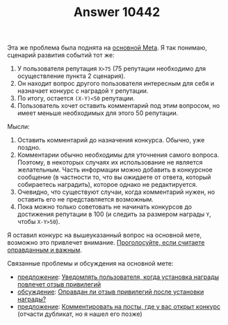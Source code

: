 ﻿---
title: "Answer 10442"
se.owner.user_id: 337980
se.owner.display_name: "Anton Menshov"
se.owner.link: "https://ru.meta.stackoverflow.com/users/337980/anton-menshov"
se.answer_id: 10442
se.question_id: 10441
se.post_type: answer
se.is_accepted: False
---
<p>Эта же проблема была поднята на <a href="https://meta.stackexchange.com/q/246684/383809">основной Meta</a>. Я так понимаю, сценарий развития событий тот же:</p>

<ol>
<li>У пользователя репутация <code>X&gt;75</code> (75 репутации необходимо для осуществление пункта 2 сценария).</li>
<li>Он находит вопрос другого пользователя интересным для себя и назначает конкурс с наградой <code>Y</code> репутации. </li>
<li>По итогу, остается <code>(X-Y)&lt;50</code> репутации.</li>
<li>Пользователь хочет оставить комментарий под этим вопросом, но имеет меньше необходимых для этого 50 репутации.</li>
</ol>

<p>Мысли:</p>

<ol>
<li>Оставить комментарий до назначения конкурса. Обычно, уже поздно.</li>
<li>Комментарии обычно необходимы для уточнения самого вопроса. Поэтому, в некоторых случаях их использование не является желательным. Часть информации можно добавить в конкурсное сообщение (в частности то, что вы ожидаете от ответа, который собираетесь наградить), которое однако не редактируется.</li>
<li>Очевидно, что существуют случаи, когда комментарий нужен, но оставить его не представляется возможным.</li>
<li>Пока можно только советовать не начинать конкурсов до достижения репутации в 100 (и следить за размером награды <code>Y</code>, чтобы <code>X-Y&gt;50</code>).</li>
</ol>

<p>Я оставил конкурс на вышеуказанный вопрос на основной мете, возможно это привлечет внимание. <a href="https://meta.stackexchange.com/q/246684/383809">Проголосуйте, если считаете оправданным и важным</a>.</p>

<p>Связанные проблемы и обсуждения на основной мете:</p>

<ul>
<li><a href="/questions/tagged/%d0%bf%d1%80%d0%b5%d0%b4%d0%bb%d0%be%d0%b6%d0%b5%d0%bd%d0%b8%d0%b5" class="post-tag required-tag" title="показать вопросы с меткой [предложение]" rel="tag">предложение</a>: <a href="https://meta.stackexchange.com/q/11930/383809">Уведомлять пользователя, когда установка награды повлечет отзыв привилегий</a></li>
<li><a href="/questions/tagged/%d0%be%d0%b1%d1%81%d1%83%d0%b6%d0%b4%d0%b5%d0%bd%d0%b8%d0%b5" class="post-tag required-tag" title="показать вопросы с меткой [обсуждение]" rel="tag">обсуждение</a>: <a href="https://meta.stackexchange.com/q/4780/383809">Оправдан ли отзыв привилегий после установки награды?</a></li>
<li><a href="/questions/tagged/%d0%bf%d1%80%d0%b5%d0%b4%d0%bb%d0%be%d0%b6%d0%b5%d0%bd%d0%b8%d0%b5" class="post-tag required-tag" title="показать вопросы с меткой [предложение]" rel="tag">предложение</a>: <a href="https://meta.stackexchange.com/q/192403/383809">Комментировать на посты, где у вас открыт конкурс</a> (отчасти дубликат, но я нашел его позже)</li>
</ul>
